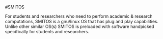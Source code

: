 #SMITOS

For students and researchers who need to perform academic & research computations, SMITOS is a gnu/linux OS that has plug and play capabilities. Unlike other similar OS(s) SMITOS is preloaded with software handpicked specifically for students and researchers.
